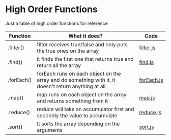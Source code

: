 # High Order Functions

Just a table of high order functions for reference

| Function | What it does? | Code |
| ------ | ------ | ------ |
| .filter() | filter receives true/false and only puts the true ones on the array | [filter.js][Filter] |
| .find() | it finds the first one that returns true and return all the array | [find.js][Find] |
| .forEach() | forEach runs on each object on the array and do something with it, it doesn't return anything at all | [forEach.js][ForEach] |
| .map() | map runs on each object on the array and returns something from it | [map.js][Map] |
| .reduce() | reduce will take an accumulator first and secondly the value to accumulate | [reduce.js][Reduce] |
| .sort() | It sorts the array depending on the arguments | [sort.js][Sort] |

[Filter]: <https://github.com/pedroapfilho/high-order-functions/blob/master/examples/filter.js>
[Find]: <https://github.com/pedroapfilho/high-order-functions/blob/master/examples/find.js>
[ForEach]: <https://github.com/pedroapfilho/high-order-functions/blob/master/examples/forEach.js>
[Map]: <https://github.com/pedroapfilho/high-order-functions/blob/master/examples/map.js>
[Reduce]: <https://github.com/pedroapfilho/high-order-functions/blob/master/examples/reduce.js>
[Sort]: <https://github.com/pedroapfilho/high-order-functions/blob/master/examples/sort.js>